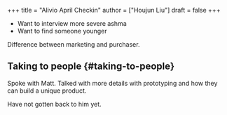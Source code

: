 +++
title = "Alivio April Checkin"
author = ["Houjun Liu"]
draft = false
+++

-   Want to interview more severe ashma
-   Want to find someone younger

Difference between marketing and purchaser.


## Taking to people {#taking-to-people}

Spoke with Matt. Talked with more details with prototyping and how they can build a unique product.

Have not gotten back to him yet.